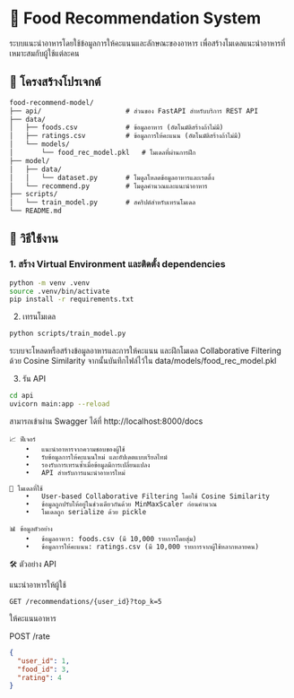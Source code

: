 # 🍜 Food Recommendation System

ระบบแนะนำอาหารโดยใช้ข้อมูลการให้คะแนนและลักษณะของอาหาร เพื่อสร้างโมเดลแนะนำอาหารที่เหมาะสมกับผู้ใช้แต่ละคน

## 📂 โครงสร้างโปรเจกต์
```markdown
food-recommend-model/
├── api/                     # ส่วนของ FastAPI สำหรับบริการ REST API
├── data/
│   ├── foods.csv            # ข้อมูลอาหาร (อัตโนมัติสร้างถ้าไม่มี)
│   ├── ratings.csv          # ข้อมูลการให้คะแนน (อัตโนมัติสร้างถ้าไม่มี)
│   └── models/
│       └── food_rec_model.pkl   # โมเดลที่ผ่านการฝึก
├── model/
│   ├── data/
│   │   └── dataset.py       # โมดูลโหลดข้อมูลอาหารและเรตติ้ง
│   └── recommend.py         # โมดูลคำนวณและแนะนำอาหาร
├── scripts/
│   └── train_model.py       # สคริปต์สำหรับเทรนโมเดล
└── README.md
```

## 🚀 วิธีใช้งาน

### 1. สร้าง Virtual Environment และติดตั้ง dependencies
```bash
python -m venv .venv
source .venv/bin/activate
pip install -r requirements.txt
```

2. เทรนโมเดล
```bash
python scripts/train_model.py
```
ระบบจะโหลดหรือสร้างข้อมูลอาหารและการให้คะแนน และฝึกโมเดล Collaborative Filtering ด้วย Cosine Similarity จากนั้นบันทึกไฟล์ไว้ใน data/models/food_rec_model.pkl

3. รัน API
```bash
cd api
uvicorn main:app --reload
```

สามารถเข้าผ่าน Swagger ได้ที่ http://localhost:8000/docs

```
📈 ฟีเจอร์
	•	แนะนำอาหารจากความชอบของผู้ใช้
	•	รับข้อมูลการให้คะแนนใหม่ และอัปเดตแบบเรียลไทม์
	•	รองรับการเทรนซ้ำเมื่อข้อมูลมีการเปลี่ยนแปลง
	•	API สำหรับการแนะนำอาหารใหม่

🧠 โมเดลที่ใช้
	•	User-based Collaborative Filtering โดยใช้ Cosine Similarity
	•	ข้อมูลถูกปรับให้อยู่ในช่วงเดียวกันด้วย MinMaxScaler ก่อนคำนวณ
	•	โมเดลถูก serialize ด้วย pickle

📊 ข้อมูลตัวอย่าง
	•	ข้อมูลอาหาร: foods.csv (มี 10,000 รายการโดยสุ่ม)
	•	ข้อมูลการให้คะแนน: ratings.csv (มี 10,000 รายการจากผู้ใช้หลากหลายคน)

```
🛠 ตัวอย่าง API

แนะนำอาหารให้ผู้ใช้

``
GET /recommendations/{user_id}?top_k=5
``

ให้คะแนนอาหาร

POST /rate
```json
{
  "user_id": 1,
  "food_id": 3,
  "rating": 4
}
```